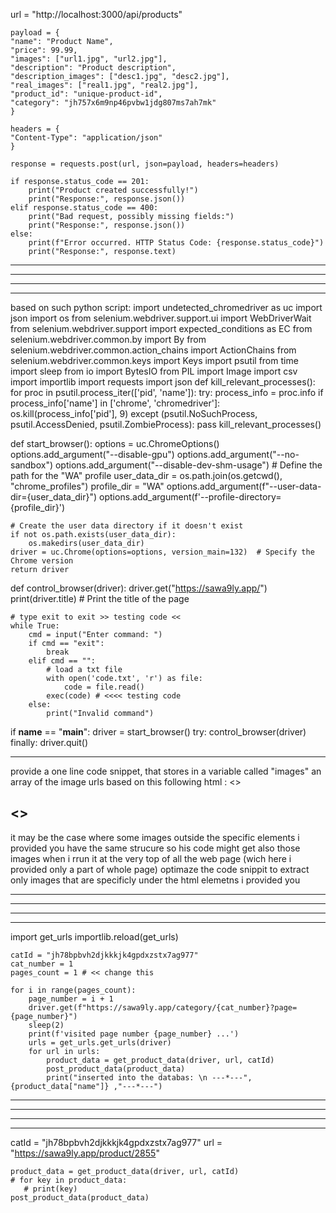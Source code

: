 url = "http://localhost:3000/api/products"

    payload = {
    "name": "Product Name",
    "price": 99.99,
    "images": ["url1.jpg", "url2.jpg"],
    "description": "Product description",
    "description_images": ["desc1.jpg", "desc2.jpg"],
    "real_images": ["real1.jpg", "real2.jpg"],
    "product_id": "unique-product-id",
    "category": "jh757x6m9np46pvbw1jdg807ms7ah7mk" 
    }

    headers = {
    "Content-Type": "application/json"
    }

    response = requests.post(url, json=payload, headers=headers)

    if response.status_code == 201:
        print("Product created successfully!")
        print("Response:", response.json())
    elif response.status_code == 400:
        print("Bad request, possibly missing fields:")
        print("Response:", response.json())
    else:
        print(f"Error occurred. HTTP Status Code: {response.status_code}")
        print("Response:", response.text)

----------------------------------------------------------------------------
----------------------------------------------------------------------------
----------------------------------------------------------------------------
----------------------------------------------------------------------------

based on such python script:
import undetected_chromedriver as uc
import json
import os
from selenium.webdriver.support.ui import WebDriverWait
from selenium.webdriver.support import expected_conditions as EC
from selenium.webdriver.common.by import By
from selenium.webdriver.common.action_chains import ActionChains
from selenium.webdriver.common.keys import Keys
import psutil
from time import sleep
from io import BytesIO
from PIL import Image
import csv
import importlib
import requests
import json
def kill_relevant_processes():
    for proc in psutil.process_iter(['pid', 'name']):
        try:
            process_info = proc.info
            if process_info['name'] in ['chrome', 'chromedriver']:
                os.kill(process_info['pid'], 9)
        except (psutil.NoSuchProcess, psutil.AccessDenied, psutil.ZombieProcess):
            pass
kill_relevant_processes()

def start_browser():
    options = uc.ChromeOptions()
    options.add_argument("--disable-gpu")
    options.add_argument("--no-sandbox")
    options.add_argument("--disable-dev-shm-usage")
    # Define the path for the "WA" profile
    user_data_dir = os.path.join(os.getcwd(), "chrome_profiles")
    profile_dir = "WA"
    options.add_argument(f"--user-data-dir={user_data_dir}")
    options.add_argument(f'--profile-directory={profile_dir}')

    # Create the user data directory if it doesn't exist
    if not os.path.exists(user_data_dir):
        os.makedirs(user_data_dir)
    driver = uc.Chrome(options=options, version_main=132)  # Specify the Chrome version
    return driver

def control_browser(driver):
    driver.get("https://sawa9ly.app/")
    print(driver.title)  # Print the title of the page
    
    # type exit to exit >> testing code <<
    while True:
        cmd = input("Enter command: ")
        if cmd == "exit":
            break
        elif cmd == "":
            # load a txt file 
            with open('code.txt', 'r') as file:
                code = file.read()
            exec(code) # <<<< testing code
        else:
            print("Invalid command")


if __name__ == "__main__":
    driver = start_browser()
    try:
        control_browser(driver)
    finally:
        driver.quit()

-----------------------------------------
provide a one line code snippet, that stores in a variable called "images" an array of the image urls based on this following html :
<>

<>
-----------------------------------------------------
it may be the case where some images outside the specific elements i provided you have the same strucure so his code might get also those images when i rrun it at the very top of all the web page (wich here i provided only a part of whole page) optimaze the code snippit to extract only images that are specificly under the html elemetns i provided you

----------------------------------------------------------------------------
----------------------------------------------------------------------------
----------------------------------------------------------------------------
----------------------------------------------------------------------------
import get_urls
    importlib.reload(get_urls)

    catId = "jh78bpbvh2djkkkjk4gpdxzstx7ag977"
    cat_number = 1
    pages_count = 1 # << change this 

    for i in range(pages_count):
        page_number = i + 1
        driver.get(f"https://sawa9ly.app/category/{cat_number}?page={page_number}")
        sleep(2)
        print(f'visited page number {page_number} ...')
        urls = get_urls.get_urls(driver)
        for url in urls:
            product_data = get_product_data(driver, url, catId)
            post_product_data(product_data)
            print("inserted into the databas: \n ---*---", {product_data["name"]} ,"---*---")

            
----------------------------------------------------------------------------
----------------------------------------------------------------------------
----------------------------------------------------------------------------
----------------------------------------------------------------------------
catId = "jh78bpbvh2djkkkjk4gpdxzstx7ag977"
    url = "https://sawa9ly.app/product/2855"

    product_data = get_product_data(driver, url, catId)
    # for key in product_data:
       # print(key)
    post_product_data(product_data)